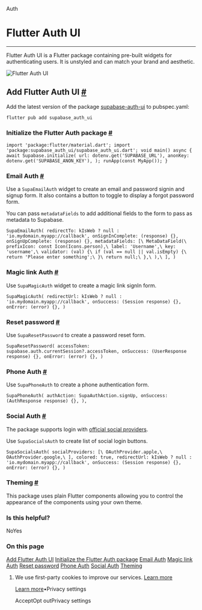Auth

# Flutter Auth UI

* * *

Flutter Auth UI is a Flutter package containing pre-built widgets for authenticating users.
It is unstyled and can match your brand and aesthetic.

![Flutter Auth UI](https://raw.githubusercontent.com/supabase-community/flutter-auth-ui/main/screenshots/supabase_auth_ui.png)

## Add Flutter Auth UI [\#](https://supabase.com/docs/guides/auth/auth-helpers/flutter-auth-ui\#add-flutter-auth-ui)

Add the latest version of the package [supabase-auth-ui](https://pub.dev/packages/supabase_auth_ui) to pubspec.yaml:

`
flutter pub add supabase_auth_ui
`

### Initialize the Flutter Auth package [\#](https://supabase.com/docs/guides/auth/auth-helpers/flutter-auth-ui\#initialize-the-flutter-auth-package)

`
import 'package:flutter/material.dart';
import 'package:supabase_auth_ui/supabase_auth_ui.dart';
void main() async {
await Supabase.initialize(
    url: dotenv.get('SUPABASE_URL'),
    anonKey: dotenv.get('SUPABASE_ANON_KEY'),
);
runApp(const MyApp());
}
`

### Email Auth [\#](https://supabase.com/docs/guides/auth/auth-helpers/flutter-auth-ui\#email-auth)

Use a `SupaEmailAuth` widget to create an email and password signin and signup form. It also contains a button to toggle to display a forgot password form.

You can pass `metadataFields` to add additional fields to the form to pass as metadata to Supabase.

`
SupaEmailAuth(
redirectTo: kIsWeb ? null : 'io.mydomain.myapp://callback',
onSignInComplete: (response) {},
onSignUpComplete: (response) {},
metadataFields: [\
    MetaDataField(\
    prefixIcon: const Icon(Icons.person),\
    label: 'Username',\
    key: 'username',\
    validator: (val) {\
            if (val == null || val.isEmpty) {\
            return 'Please enter something';\
            }\
            return null;\
          },\
        ),\
    ],
)
`

### Magic link Auth [\#](https://supabase.com/docs/guides/auth/auth-helpers/flutter-auth-ui\#magic-link-auth)

Use `SupaMagicAuth` widget to create a magic link signIn form.

`
SupaMagicAuth(
redirectUrl: kIsWeb ? null : 'io.mydomain.myapp://callback',
onSuccess: (Session response) {},
onError: (error) {},
)
`

### Reset password [\#](https://supabase.com/docs/guides/auth/auth-helpers/flutter-auth-ui\#reset-password)

Use `SupaResetPassword` to create a password reset form.

`
SupaResetPassword(
accessToken: supabase.auth.currentSession?.accessToken,
onSuccess: (UserResponse response) {},
onError: (error) {},
)
`

### Phone Auth [\#](https://supabase.com/docs/guides/auth/auth-helpers/flutter-auth-ui\#phone-auth)

Use `SupaPhoneAuth` to create a phone authentication form.

`
SupaPhoneAuth(
authAction: SupaAuthAction.signUp,
onSuccess: (AuthResponse response) {},
),
`

### Social Auth [\#](https://supabase.com/docs/guides/auth/auth-helpers/flutter-auth-ui\#social-auth)

The package supports login with [official social providers](https://supabase.com/docs/guides/auth#providers).

Use `SupaSocialsAuth` to create list of social login buttons.

`
SupaSocialsAuth(
socialProviders: [\
    OAuthProvider.apple,\
    OAuthProvider.google,\
],
colored: true,
redirectUrl: kIsWeb
    ? null
    : 'io.mydomain.myapp://callback',
onSuccess: (Session response) {},
onError: (error) {},
)
`

### Theming [\#](https://supabase.com/docs/guides/auth/auth-helpers/flutter-auth-ui\#theming)

This package uses plain Flutter components allowing you to control the appearance of the components using your own theme.

### Is this helpful?

NoYes

### On this page

[Add Flutter Auth UI](https://supabase.com/docs/guides/auth/auth-helpers/flutter-auth-ui#add-flutter-auth-ui) [Initialize the Flutter Auth package](https://supabase.com/docs/guides/auth/auth-helpers/flutter-auth-ui#initialize-the-flutter-auth-package) [Email Auth](https://supabase.com/docs/guides/auth/auth-helpers/flutter-auth-ui#email-auth) [Magic link Auth](https://supabase.com/docs/guides/auth/auth-helpers/flutter-auth-ui#magic-link-auth) [Reset password](https://supabase.com/docs/guides/auth/auth-helpers/flutter-auth-ui#reset-password) [Phone Auth](https://supabase.com/docs/guides/auth/auth-helpers/flutter-auth-ui#phone-auth) [Social Auth](https://supabase.com/docs/guides/auth/auth-helpers/flutter-auth-ui#social-auth) [Theming](https://supabase.com/docs/guides/auth/auth-helpers/flutter-auth-ui#theming)

1. We use first-party cookies to improve our services. [Learn more](https://supabase.com/privacy#8-cookies-and-similar-technologies-used-on-our-european-services)



   [Learn more](https://supabase.com/privacy#8-cookies-and-similar-technologies-used-on-our-european-services)•Privacy settings





   AcceptOpt outPrivacy settings